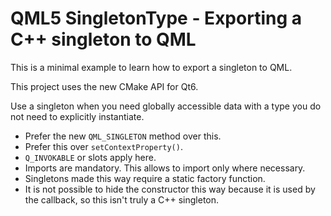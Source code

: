 # QML5 SingletonType - Exporting a C++ singleton to QML

This is a minimal example to learn how to export a singleton to QML.

This project uses the new CMake API for Qt6.

Use a singleton when you need globally accessible data with a type you do not need to explicitly instantiate.

* Prefer the new `QML_SINGLETON` method over this.
* Prefer this over `setContextProperty()`.
* `Q_INVOKABLE` or slots apply here.
* Imports are mandatory. This allows to import only where necessary.
* Singletons made this way require a static factory function.
* It is not possible to hide the constructor this way because it is used by the callback, so this isn't truly a C++ singleton.
